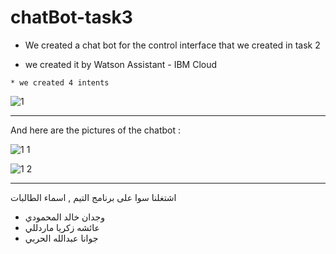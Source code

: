 # chatBot-task3


* We created a chat bot for the control interface that we created in task 2

* we created it by Watson Assistant - IBM Cloud
```
* we created 4 intents 

```
![1](https://user-images.githubusercontent.com/85693144/125360768-76208200-e3c0-11eb-8553-3e0fedbb8df7.jpg)
<hr>

And here are the pictures of the chatbot :

![1 1](https://user-images.githubusercontent.com/85693144/125361006-d0b9de00-e3c0-11eb-838b-8219966d6b23.jpg)


![1 2](https://user-images.githubusercontent.com/85693144/125362658-622a4f80-e3c3-11eb-8201-97f7979dd30b.jpg)


<hr>

اشتغلنا سوا على برنامج التيم , اسماء الطالبات 

* وجدان خالد المحمودي 
* عائشه زكريا ماردللي
* جوانا عبدالله الحربي
